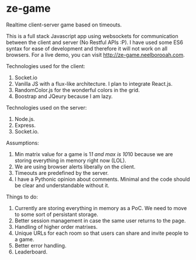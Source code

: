 # ze-game
Realtime client-server game based on timeouts.

This is a full stack Javascript app using websockets for communication between the client and server (No Restful APIs :P). I have used some ES6 syntax for ease of development and therefore it will not work on all browsers. For a live demo, you can visit http://ze-game.neelborooah.com.

Technologies used for the client:
1. Socket.io
2. Vanilla JS with a flux-like architecture. I plan to integrate React.js.
3. RandomColor.js for the wonderful colors in the grid.
4. Boostrap and JQeury because I am lazy.

Technologies used on the server:
1. Node.js.
2. Express.
3. Socket.io.

Assumptions:
1. Min matrix value for a game is 1*1 and max is 10*10 because we are storing everything in memory right now (LOL).
2. We are using browser alerts liberally on the client.
3. Timeouts are predefined by the server.
4. I have a Pythonic opinion about comments. Minimal and the code should be clear and understandable without it.

Things to do:
1. Currently are storing everything in memory as a PoC. We need to move to some sort of persistant storage.
2. Better session management in case the same user returns to the page.
3. Handling of higher order matrixes.
4. Unique URLs for each room so that users can share and invite people to a game.
5. Better error handling.
6. Leaderboard.